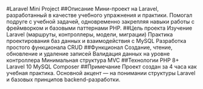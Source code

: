 #Laravel Mini Project
##Описание
Мини-проект на Laravel, разработанный в качестве учебного упражнения и практики. Помогал подруге с учебной задачей, одновременно закрепляя навыки работы с фреймворком и базовыми паттернами PHP.
##Цель проекта
Изучение Laravel (маршруты, контроллеры, модели, миграции)
Практика проектирования баз данных и взаимодействия с MySQL
Разработка простого функционала CRUD
##Функционал
Создание, чтение, обновление и удаление записей
Валидация данных на уровне контроллера
Минимальная структура MVC
##Технологии
PHP 8+
Laravel 10
MySQL
Composer
##Примечание
Проект создан за 4 часа как учебная практика. Основной акцент — на понимании структуры Laravel и базовых принципов backend-разработки.
